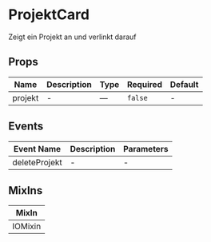 # ProjektCard

Zeigt ein Projekt an und verlinkt darauf

## Props

<!-- @vuese:ProjektCard:props:start -->
|Name|Description|Type|Required|Default|
|---|---|---|---|---|
|projekt|-|—|`false`|-|

<!-- @vuese:ProjektCard:props:end -->


## Events

<!-- @vuese:ProjektCard:events:start -->
|Event Name|Description|Parameters|
|---|---|---|
|deleteProjekt|-|-|

<!-- @vuese:ProjektCard:events:end -->


## MixIns

<!-- @vuese:ProjektCard:mixIns:start -->
|MixIn|
|---|
|IOMixin|

<!-- @vuese:ProjektCard:mixIns:end -->


